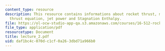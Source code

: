 ```yaml
---
content_type: resource
description: This resource contains informations about rocket thrust, momentum balance,
  thrust equation, jet power and Stagnation Enthalpy.
file: https://ol-ocw-studio-app-qa.s3.amazonaws.com/courses/16-512-rocket-propulsion-fall-2005/daf1bc4c070dc1cf0a263dbd71a966b0_lecture_2.pdf
file_type: application/pdf
resourcetype: Document
title: lecture_2.pdf
uid: daf1bc4c-070d-c1cf-0a26-3dbd71a966b0
---
```

